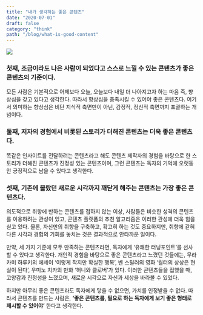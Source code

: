 ```yaml
---
title: "내가 생각하는 좋은 콘텐츠"
date: "2020-07-01"
draft: false
category: "think"
path: "/blog/what-is-good-content"
---
```


![](https://images.unsplash.com/photo-1513185041617-8ab03f83d6c5?ixlib=rb-1.2.1&ixid=eyJhcHBfaWQiOjEyMDd9&auto=format&fit=crop&w=1950&q=80)

### 첫째, 조금이라도 나은 사람이 되었다고 스스로 느낄 수 있는 콘텐츠가 좋은 콘텐츠의 기준이다.

 모든 사람은 기본적으로 어제보다 오늘, 오늘보다 내일 더 나아지고자 하는 마음 즉, 향상심을 갖고 있다고 생각한다. 따라서 향상심을 충족시킬 수 있어야 좋은 콘텐츠다. 여기서 의미하는 향상심은 비단 지식적 측면만이 아닌, 감정적, 정신적 측면까지 포괄하는 개념이다.

### 둘째, 저자의 경험에서 비롯된 스토리가 더해진 콘텐츠는 더욱 좋은 콘텐츠다.

 똑같은 인사이트를 전달하려는 콘텐츠라고 해도 콘텐츠 제작자의 경험을 바탕으로 한 스토리가 더해진 콘텐츠가 진정성 있는 콘텐츠이며, 그런 콘텐츠는 독자의 기억에 오랫동안 긍정적으로 남을 수 있다고 생각한다.

### 셋째, 기존에 몰랐던 새로운 시각까지 깨닫게 해주는 콘텐츠는 가장 좋은 콘텐츠다.

 의도적으로 취향에 반하는 콘텐츠를 접하지 않는 이상, 사람들은 비슷한 성격의 콘텐츠를 이용하려는 관성이 있고, 콘텐츠 플랫폼의 추천 알고리즘은 이러한 관성에 더욱 힘을 싣고 있다. 물론, 자신만의 취향을 구축하고, 확고히 하는 것도 중요하지만, 취향에 갇혀 다른 시각과 경험의 기회를 놓치는 것은 결과적으로 안타까운 일이다.

만약, 세 가지 기준에 모두 만족하는 콘텐츠라면, 독자에게 ‘유쾌한 터닝포인트’를 선사할 수 있다고 생각한다. 개인적 경험을 바탕으로 좋은 콘텐츠라고 느꼈던 것들에는, 무라카미 하루키의 에세이 ‘이렇게 작지만 확실한 행복’, 벤 스틸러의 영화 ‘월터의 상상은 현실이 된다’, 우미노 치카의 만화 ‘허니와 클로버’가 있다. 이러한 콘텐츠들을 접했을 때, 고양감과 진정성을 느꼈으며, 새로운 시각으로 자신과 세상을 바라볼 수 있었다.

하지만 아무리 좋은 콘텐츠라도 독자에게 닿을 수 없으면, 가치를 인정받을 수 없다. 따라서 콘텐츠를 만드는 사람은, **‘좋은 콘텐츠를, 필요로 하는 독자에게 보기 좋은 형태로 제시할 수 있어야’** 한다고 생각한다.
